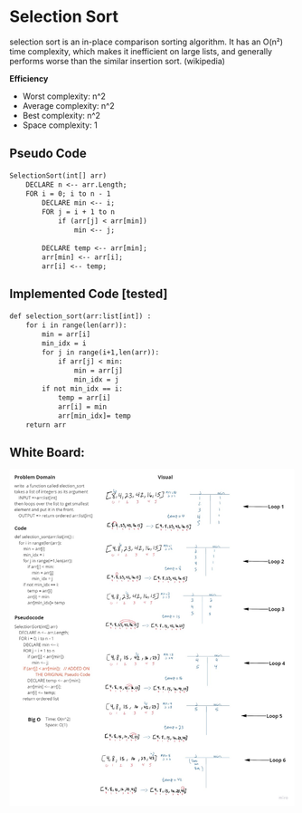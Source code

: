 # Selection Sort

selection sort is an in-place comparison sorting algorithm. It has an O(n²) time complexity, which makes it inefficient on large lists, and generally performs worse than the similar insertion sort. (wikipedia)

**Efficiency**

- Worst complexity: n^2
- Average complexity: n^2
- Best complexity: n^2
- Space complexity: 1

## Pseudo Code
```
SelectionSort(int[] arr)
    DECLARE n <-- arr.Length;
    FOR i = 0; i to n - 1  
        DECLARE min <-- i;
        FOR j = i + 1 to n
            if (arr[j] < arr[min])
                min <-- j;

        DECLARE temp <-- arr[min];
        arr[min] <-- arr[i];
        arr[i] <-- temp;
```

## Implemented Code [tested]
```
def selection_sort(arr:list[int]) :    
    for i in range(len(arr)):
        min = arr[i]
        min_idx = i
        for j in range(i+1,len(arr)):
            if arr[j] < min:
                min = arr[j]
                min_idx = j      
        if not min_idx == i:
            temp = arr[i]
            arr[i] = min
            arr[min_idx]= temp
    return arr
```

## White Board:

![WhiteBord](selection_sort.jpg)

